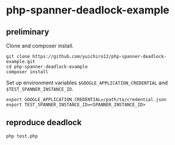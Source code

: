 # php-spanner-deadlock-example

## preliminary

Clone and composer install.
```
git clone https://github.com/yuichiro12/php-spanner-deadlock-example.git
cd php-spanner-deadlock-example
composer install
```

Set up environment variables `$GOOGLE_APPLICATION_CREDENTIAL` and `$TEST_SPANNER_INSTANCE_ID`.
```
export GOOGLE_APPLICATION_CREDENTIAL=/path/to/credential.json
export TEST_SPANNER_INSTANCE_ID=<SPANNER_INSTANCE_ID>
```

## reproduce deadlock
```
php test.php
```
